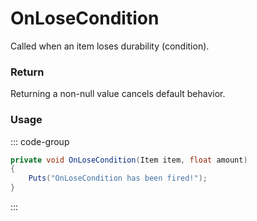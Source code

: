 # OnLoseCondition
<Badge type="info" text="Global"/>[<Badge type="danger" text="Carbon Compatible"/>](https://github.com/CarbonCommunity/Carbon)[<Badge type="warning" text="Oxide Compatible"/>](https://github.com/OxideMod/Oxide.Rust)<Badge type="info" text="MetadataOnly"/>
Called when an item loses durability (condition).

### Return
Returning a non-null value cancels default behavior.

### Usage
::: code-group
```csharp [Example]
private void OnLoseCondition(Item item, float amount)
{
	Puts("OnLoseCondition has been fired!");
}
```
:::
